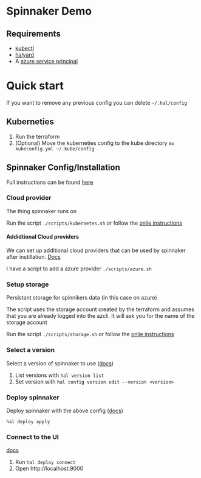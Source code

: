 # Spinnaker Demo

## Requirements

* [kubectl](https://kubernetes.io/docs/tasks/tools/install-kubectl/)
* [halyard](https://www.spinnaker.io/setup/install/halyard/#1-install-halyard)
* A [azure service principal](https://docs.microsoft.com/en-us/cli/azure/create-an-azure-service-principal-azure-cli?view=azure-cli-latest)

# Quick start

If you want to remove any previous config you can delete `~/.hal/config`

## Kuberneties

1. Run the terraform
2. (Optional) Move the kuberneties config to the kube directory `mv kubeconfig.yml ~/.kube/config`

## Spinnaker Config/Installation

Full instructions can be found [here](https://www.spinnaker.io/setup/install/)

### Cloud provider

The thing spinnaker runs on

Run the script `./scripts/kubernetes.sh` or follow the [onlie instructions](https://www.spinnaker.io/setup/install/providers/kubernetes-v2/)

#### Addidtional Cloud providers

We can set up additional cloud providers that can be used by spinnaker after instillation. [Docs](https://www.spinnaker.io/setup/install/providers/)

I have a script to add a azure provider `./scripts/azure.sh`

### Setup storage

Persistant storage for spinnikers data (in this case on azure)

The script uses the storage account created by the terraform and assumes that you are already logged into the azcli. It will ask you for the name of the storage account

Run the script `./scripts/storage.sh` or follow the [onlie instructions](https://www.spinnaker.io/setup/install/storage/azs/)

### Select a version

Select a version of spinnaker to use ([docs](https://www.spinnaker.io/setup/install/deploy/#pick-a-version))

1. List versions with `hal version list`
2. Set version with `hal config version edit --version <version>` 

### Deploy spinnaker

Deploy spinnaker with the above config ([docs](https://www.spinnaker.io/setup/install/deploy/#deploy-spinnaker))

`hal deploy apply`

### Connect to the UI

[docs](https://www.spinnaker.io/setup/install/deploy/#connect-to-the-spinnaker-ui)

1. Run `hal deploy connect`
2. Open http://localhost:9000
